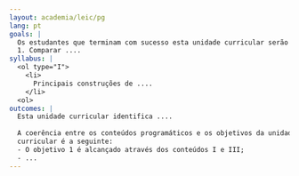 ```yaml
---
layout: academia/leic/pg
lang: pt
goals: |
  Os estudantes que terminam com sucesso esta unidade curricular serão capazes de: 
  1. Comparar ....
syllabus: |
  <ol type="I">
    <li>
      Principais construções de ....
    </li>
  <ol>
outcomes: |
  Esta unidade curricular identifica ....
  
  A coerência entre os conteúdos programáticos e os objetivos da unidade
  curricular é a seguinte:
  - O objetivo 1 é alcançado através dos conteúdos I e III;
  - ...
---
```

